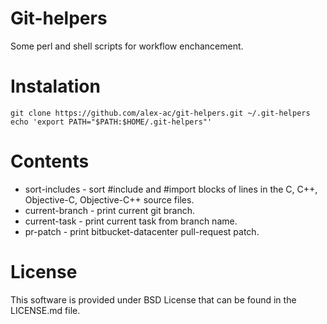 # Git-helpers

Some perl and shell scripts for workflow enchancement.

# Instalation

    git clone https://github.com/alex-ac/git-helpers.git ~/.git-helpers
    echo 'export PATH="$PATH:$HOME/.git-helpers"'

# Contents

 * sort-includes - sort #include and #import blocks of lines in the C, C++,
   Objective-C, Objective-C++ source files.
 * current-branch - print current git branch.
 * current-task - print current task from branch name.
 * pr-patch - print bitbucket-datacenter pull-request patch.

# License

This software is provided under BSD License that can be found in the LICENSE.md
file.

